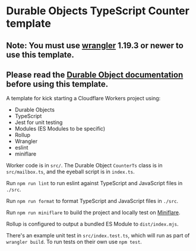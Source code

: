 # Durable Objects TypeScript Counter template

## Note: You must use [wrangler](https://developers.cloudflare.com/workers/cli-wrangler/install-update) 1.19.3 or newer to use this template.

## Please read the [Durable Object documentation](https://developers.cloudflare.com/workers/learning/using-durable-objects) before using this template.

A template for kick starting a Cloudflare Workers project using:

- Durable Objects
- TypeScript
- Jest for unit testing
- Modules (ES Modules to be specific)
- Rollup
- Wrangler
- eslint
- miniflare

Worker code is in `src/`. The Durable Object `CounterTs` class is in `src/mailbox.ts`, and the eyeball script is in `index.ts`.

Run `npm run lint` to run eslint against TypeScript and JavaScript files in `./src`.

Run `npm run format` to format TypeScript and JavaScript files in `./src`.

Run `npm run miniflare` to build the project and locally test on [Miniflare](https://miniflare.dev/).

Rollup is configured to output a bundled ES Module to `dist/index.mjs`.

There's an example unit test in `src/index.test.ts`, which will run as part of `wrangler build`. To run tests on their own use `npm test`.

